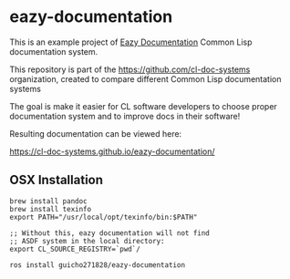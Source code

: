 # eazy-documentation

This is an example project of [Eazy Documentation](https://guicho271828.github.io/eazy-documentation/) Common Lisp documentation system.

This repository is part of the <https://github.com/cl-doc-systems> organization, created to compare different Common Lisp documentation systems

The goal is make it easier for CL software developers to choose proper documentation system and to improve docs in their software!

Resulting documentation can be viewed here:

<https://cl-doc-systems.github.io/eazy-documentation/>

## OSX Installation

```
brew install pandoc
brew install texinfo
export PATH="/usr/local/opt/texinfo/bin:$PATH"

;; Without this, eazy documentation will not find
;; ASDF system in the local directory:
export CL_SOURCE_REGISTRY=`pwd`/

ros install guicho271828/eazy-documentation
```
